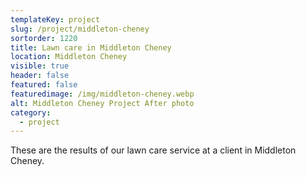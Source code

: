 ```yaml
---
templateKey: project
slug: /project/middleton-cheney
sortorder: 1220
title: Lawn care in Middleton Cheney
location: Middleton Cheney
visible: true
header: false
featured: false
featuredimage: /img/middleton-cheney.webp
alt: Middleton Cheney Project After photo
category:
  - project
---
```

These are the results of our lawn care service at a client in Middleton Cheney.
